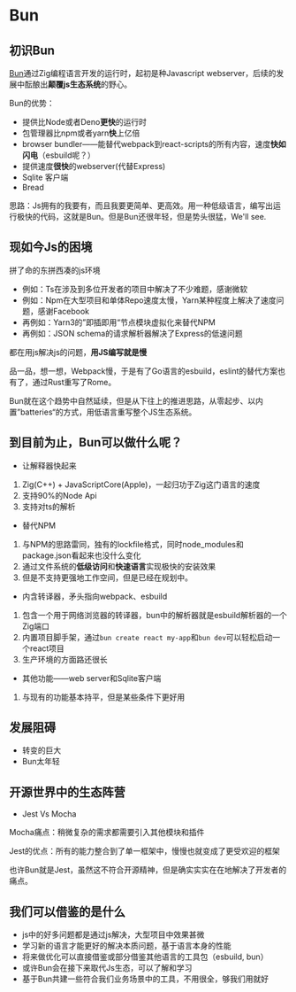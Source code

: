 # Bun

## 初识Bun
[Bun](https://github.com/oven-sh/bun)通过Zig编程语言开发的运行时，起初是种Javascript webserver，后续的发展中酝酿出**颠覆js生态系统**的野心。

Bun的优势：
- 提供比Node或者Deno**更快**的运行时
- 包管理器比npm或者yarn**快**上亿倍
- browser bundler——能替代webpack到react-scripts的所有内容，速度**快如闪电**（esbuild呢？）
- 提供速度**很快**的webserver(代替Express)
- Sqlite 客户端
- Bread

思路：Js拥有的我要有，而且我要更简单、更高效。用一种低级语言，编写出运行极快的代码，这就是Bun。但是Bun还很年轻，但是势头很猛，We'll see.

## 现如今Js的困境
拼了命的东拼西凑的js环境

- 例如：Ts在涉及到多位开发者的项目中解决了不少难题，感谢微软
- 例如：Npm在大型项目和单体Repo速度太慢，Yarn某种程度上解决了速度问题，感谢Facebook
- 再例如：Yarn3的”即插即用“节点模块虚拟化来替代NPM
- 再例如：JSON schema的请求解析器解决了Express的低速问题

都在用js解决js的问题，**用JS编写就是慢**

品一品，想一想，Webpack慢，于是有了Go语言的esbuild，eslint的替代方案也有了，通过Rust重写了Rome。

Bun就在这个趋势中自然延续，但是从下往上的推进思路，从零起步、以内置”batteries“的方式，用低语言重写整个JS生态系统。

## 到目前为止，Bun可以做什么呢？
- 让解释器快起来
1. Zig(C++) + JavaScriptCore(Apple)，一起归功于Zig这门语言的速度
2. 支持90%的Node Api
3. 支持对ts的解析
- 替代NPM
1. 与NPM的思路雷同，独有的lockfile格式，同时node_modules和package.json看起来也没什么变化
2. 通过文件系统的**低级访问**和**快速语言**实现极快的安装效果
3. 但是不支持更强地工作空间，但是已经在规划中。
- 内含转译器，矛头指向webpack、esbuild
1. 包含一个用于网络浏览器的转译器，bun中的解析器就是esbuild解析器的一个Zig端口
2. 内置项目脚手架，通过`bun create react my-app`和`bun dev`可以轻松启动一个react项目
3. 生产环境的方面路还很长
- 其他功能——web server和Sqlite客户端
1. 与现有的功能基本持平，但是某些条件下更好用

## 发展阻碍
- 转变的巨大
- Bun太年轻

## 开源世界中的生态阵营
- Jest Vs Mocha

Mocha痛点：稍微复杂的需求都需要引入其他模块和插件

Jest的优点：所有的能力整合到了单一框架中，慢慢也就变成了更受欢迎的框架

也许Bun就是Jest，虽然这不符合开源精神，但是确实实实在在地解决了开发者的痛点。

## 我们可以借鉴的是什么
- js中的好多问题都是通过js解决，大型项目中效果甚微
- 学习新的语言才能更好的解决本质问题，基于语言本身的性能
- 将来做优化可以直接借鉴或部分借鉴其他语言的工具包（esbuild, bun）
- 或许Bun会在接下来取代Js生态，可以了解和学习
- 基于Bun共建一些符合我们业务场景中的工具，不用很全，够我们用就好

